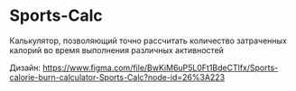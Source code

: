 # Sports-Calc
Калькулятор, позволяющий точно рассчитать количество затраченных калорий во время выполнения различных активностей

Дизайн: https://www.figma.com/file/BwKiM6uP5L0Ft1BdeCTlfx/Sports-calorie-burn-calculator-Sports-Calc?node-id=26%3A223
